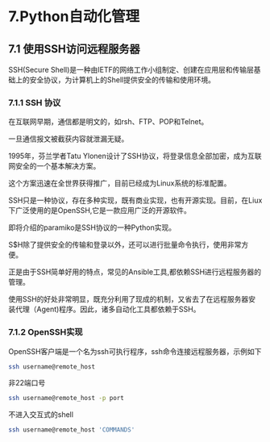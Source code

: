 # 7.Python自动化管理


## 7.1 使用SSH访问远程服务器

SSH(Secure Shell)是一种由IETF的网络工作小组制定、创建在应用层和传输层基础上的安全协议，为计算机上的Shell提供安全的传输和使用环境。


### 7.1.1 SSH 协议

在互联网早期，通信都是明文的，如rsh、FTP、POP和Telnet。

一旦通信报文被截获内容就泄漏无疑。

1995年，芬兰学者Tatu Ylonen设计了SSH协议，将登录信息全部加密，成为互联网安全的一个基本解决方案。

这个方案迅速在全世界获得推广，目前已经成为Linux系统的标准配置。


SSH只是一种协议，存在多种实现，既有商业实现，也有开源实现。目前，在Liux下广泛使用的是OpenSSH,它是一款应用广泛的开源软件。

即将介绍的paramiko是SSH协议的一种Python实现。


S$H除了提供安全的传输和登录以外，还可以进行批量命令执行，使用非常方便。

正是由于SSH简单好用的特点，常见的Ansible工具,都依赖SSH进行远程服务器的管理。


使用SSH的好处非常明显，既充分利用了现成的机制，又省去了在远程服务器安装代理（Agent)程序。因此，诸多自动化工具都依赖于SSH。




### 7.1.2 OpenSSH实现

OpenSSH客户端是一个名为ssh可执行程序，ssh命令连接远程服务器，示例如下
```sh
ssh username@remote_host
```

非22端口号

```sh
ssh username@remote_host -p port
```


不进入交互式的shell

```sh
ssh username@remote_host 'COMMANDS'
```
